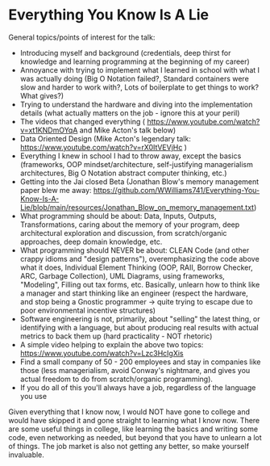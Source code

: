 # Everything You Know Is A Lie

General topics/points of interest for the talk:
- Introducing myself and background (credentials, deep thirst for knowledge and learning programming at the beginning of my career)
- Annoyance with trying to implement what I learned in school with what I was actually doing (Big O Notation failed?, Standard containers were slow and harder to work with?, Lots of boilerplate to get things to work? What gives?)
- Trying to understand the hardware and diving into the implementation details (what actually matters on the job - ignore this at your peril)
- The videos that changed everything ( https://www.youtube.com/watch?v=xt1KNDmOYqA and Mike Acton's talk below)
- Data Oriented Design (Mike Acton's legendary talk: https://www.youtube.com/watch?v=rX0ItVEVjHc )
- Everything I knew in school I had to throw away, except the basics (frameworks, OOP mindset/architecture, self-justifying managerialism architectures, Big O Notation abstract computer thinking, etc.)
- Getting into the Jai closed Beta (Jonathan Blow's memory management paper blew me away: https://github.com/WWilliams741/Everything-You-Know-Is-A-Lie/blob/main/resources/Jonathan_Blow_on_memory_management.txt)
- What programming should be about: Data, Inputs, Outputs, Transformations, caring about the memory of your program, deep architectural exploration and discussion, from scratch/organic approaches, deep domain knowledge, etc.
- What programming should NEVER be about: CLEAN Code (and other crappy idioms and "design patterns"), overemphasizing the code above what it does, Individual Element Thinking (OOP, RAII, Borrow Checker, ARC, Garbage Collection), UML Diagrams, using frameworks, "Modeling", Filling out tax forms, etc. Basically, unlearn how to think like a manager and start thinking like an engineer (respect the hardware, and stop being a Gnostic programmer -> quite trying to escape due to poor environmental incentive structures)
- Software engineering is not, primarily, about "selling" the latest thing, or identifying with a language, but about producing real results with actual metrics to back them up (hard practicality - NOT rhetoric)
- A simple video helping to explain the above two topics: https://www.youtube.com/watch?v=Lzc3HcIgXis
- Find a small company of 50 - 200 employees and stay in companies like those (less managerialism, avoid Conway's nightmare, and gives you actual freedom to do from scratch/organic programming).
- If you do all of this you'll always have a job, regardless of the language you use



Given everything that I know now, I would NOT have gone to college and would have skipped it and gone straight to learning what I know now. There are some useful things in college, like learning the basics and writing some code, even networking as needed, but beyond that you have to unlearn a lot of things. The job market is also not getting any better, so make yourself invaluable.
